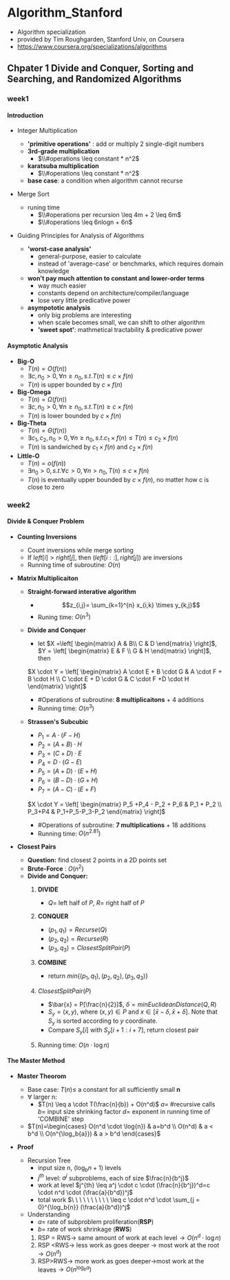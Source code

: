
# Algorithm_Stanford

+ Algorithm specialization
+ provided by Tim Roughgarden, Stanford Univ, on Coursera
+ https://www.coursera.org/specializations/algorithms

## Chpater 1	Divide and Conquer, Sorting and Searching, and Randomized Algorithms

### week1

#### Introduction

+ Integer Multiplication

	+ **'primitive operations'** : add or multiply 2 single-digit numbers
	+ **3rd-grade multiplication**
		*  $\\#operations \leq constant * n^2$ 
	+ **karatsuba multiplication**
		*  $\\#operations \leq constant * n^2$
	+ **base case**: a condition when algorithm cannot recurse
	
+ Merge Sort

	+ runing time
		* $\\#operations per recursion \leq 4m + 2 \leq 6m$
		* $\\#operations \leq 6nlogn + 6n$
		
+ Guiding Principles for Analysis of Algorithms

	+ **'worst-case analysis'**
		* general-purpose, easier to calculate
		* instead of 'average-case' or benchmarks, which requires domain knowledge
	+ **won't pay much attention to constant and lower-order terms**
		* way much easier
		* constants depend on architecture/compiler/language
		* lose very little predicative power
	+ **asympototic analysis**
		* only big problems are interesting
		* when scale becomes small, we can shift to other algorithm
		* **'sweet spot'**: mathmetical tractability & predicative power

#### Asymptotic Analysis

+ **Big-O**		
	* $T(n) = O(f(n))$
	* $\exists c, n_0 > 0, \forall n \geq n_0,  s.t. T(n) \leq c \times f(n)$
	* $T(n)$ is upper bounded by $c \times f(n)$
+ **Big-Omega**
	* $T(n) = \Omega(f(n))$
	* $\exists c, n_0 > 0,  \forall n \geq n_0,  s.t. T(n) \geq c \times f(n)$
	* $T(n)$ is lower bounded by $c \times f(n)$
+ **Big-Theta**
	* $T(n) = \Theta(f(n))$
	* $\exists c_1, c_2 , n_0 > 0,  \forall n \geq n_0,  s.t. c_1 \times f(n) \leq T(n) \leq c_2 \times f(n)$
	* $T(n)$ is sandwiched by $c_1 \times f(n)$ and 	 $c_2 \times f(n)$
+ **Little-O**
	* $T(n) = o(f(n))$
	* $\exists n_0 > 0, s.t. \forall c >0, \forall n > n_0,  T(n) \leq c \times f(n)$
	* $T(n)$ is eventually upper bounded by $c \times f(n)$, no matter how c is close to zero

### week2

#### Divide & Conquer Problem

+ **Counting Inversions**
	+ Count inversions while merge sorting
	+ If $left[i] > right[j]$, then  $(left[i::], right[j])$ are inversions
	+ Running time of subroutine: $O(n)$ 
	
+ **Matrix Multiplicaiton**
	+ **Straight-forward interative algorithm**
		+  $$z_{i,j}= \sum_{k=1}^{n}  x_{i,k} \times y_{k,j}$$
		+ Runing time: $O(n^3)$
	+ **Divide and Conquer**
		+ let $X =\left[ \begin{matrix} A & B\\ C & D \end{matrix} \right]$, $Y = \left[ \begin{matrix} E & F \\ G & H \end{matrix} \right]$, then 

		$X \cdot Y = \left[ \begin{matrix} A \cdot E + B \cdot G & A \cdot F + B \cdot H \\ C \cdot E + D \cdot G  & C \cdot F +D \cdot H \end{matrix} \right]$
		+ #Operations of subroutine: **8 multiplicaitons** + 4 additions
		+ Running time: $O(n^3)$
	
	+ **Strassen's Subcubic**
		+ $P_1 = A \cdot(F-H)$
		+ $P_2 = (A+B) \cdot H$
		+ $P_3 = (C+D) \cdot E$
		+ $P_4=D \cdot (G-E)$
		+ $P_5=(A +D) \cdot (E+H)$
		+ $P_6=(B-D) \cdot (G+H)$
		+ $P_7=(A-C) \cdot (E+F)$

		$X \cdot Y = \left[ \begin{matrix}  P_5 +P_4 - P_2 + P_6 & P_1 + P_2 \\ P_3+P4  & P_1+P_5-P_3-P_2 \end{matrix} \right]$
		+ #Operations of subroutine: **7 multiplications** + 18 additions
		+ Running time: $O(n^{2.81})$
+ **Closest Pairs**
	+ **Question:** find closest 2 points in a 2D points set
	+ **Brute-Force** : $O(n^2)$
	+ **Divide and Conquer:**
		1. **DIVIDE**
			+ $Q=$ left half of $P$, $R=$ right half of $P$
		2. **CONQUER**
			+ $(p_1,q_1)=Recurse(Q)$
			+ $(p_2,q_2)=Recurse(R)$
			+ $(p_3,q_3)=ClosestSplitPair(P)$
		3. **COMBINE**
			+ return $min \{ (p_1,q_1), (p_2,q_2), (p_3,q_3) \}$
		
		4. $ClosestSplitPair(P)$
			+ $\bar{x} = P[\frac{n}{2}]$, $\delta = minEuclideanDistance (Q,R)$
			+ $S_y = {(x,y)}$, where $(x,y) \in P$ and $x \in [\bar{x} - \delta, \bar{x} + \delta]$. Note that $S_y$ is sorted according to $y$ coordinate.
			+ Compare $S_y[i]$ with $S_y[i+1:i+7]$, return closest pair
		5. Running time: $O(n \cdot \log{n})$

#### The Master Method
+ **Master Theorom**
	+ Base case: $T(n) \leq$ a constant for all sufficiently small **n**
	+ $\forall$ larger n:
		+ $T(n) \leq a \cdot T(\frac{n}{b}) + O(n^d)$
		$a =$ #recursive calls
		$b=$ input size shrinking factor
		$d=$ exponent in running time of 'COMBINE' step
	+ $T(n)=\begin{cases} O(n^d \cdot \log{n}) & a=b^d \\ O(n^d) & a < b^d \\ O(n^{\log_b{a}}) & a > b^d \end{cases}$

+ **Proof**
	+ Recursion Tree
		+ input size n, $(\log_b{n} + 1)$ levels
		+ $j^{th}$ level: $a^j$ subproblems, each of size $\frac{n}{b^j}$
		+ work at level $j^{th} \leq a^j \cdot c \cdot (\frac{n}{b^j})^d=c \cdot n^d \cdot (\frac{a}{b^d})^j$
		+ total work $\ \ \ \ \ \ \ \ \ \ \leq c \cdot n^d \cdot \sum_{j = 0}^{\log_b{n}} (\frac{a}{b^d})^j$
	+ Understanding
		+ $a=$ rate of  subproblem proliferation(**RSP**)
		+ $b=$ rate of work shrinkage	(**RWS**)
		1. RSP = RWS$\rightarrow$ same amount of work at each level$\rightarrow O(n^d \cdot \log{n})$
		2. RSP <RWS$\rightarrow$ less work as goes deeper $\rightarrow$ most work at the root $\rightarrow O(n^d)$ 
		3. RSP>RWS$\rightarrow$ more work as goes deeper$\rightarrow$most work at the leaves$\rightarrow O(n^{\log_b{a}})$
